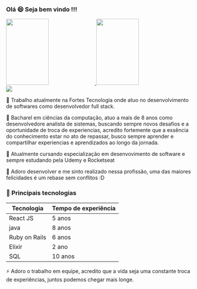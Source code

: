 ### Olá 😄 Seja bem vindo !!!


<div >
  <a href="https://github.com/DeivideDD">
  <img width="48%" height="180em" src="https://github-readme-stats.vercel.app/api?username=DeivideDD)&show_icons=true&theme=dark&include_all_commits=true&count_private=true"/>
  <img <img width="48%" height="180em" src="https://github-readme-stats.vercel.app/api/top-langs/?username=deivided&layout=compact&langs_count=7&theme=dark"/>
</div>

<div>
  <a href="https://www.linkedin.com/in/deivide-duarte/" target="_blank"><img src="https://img.shields.io/badge/-LinkedIn-%230077B5?style=for-the-badge&logo=linkedin&logoColor=white" target="_blank"></a> 
</div>

🚀 Trabalho atualmente na Fortes Tecnologia onde atuo no desenvolvimento de softwares como desenvolvedor full stack.

 💬 Bacharel em ciências da computação, atuo a mais de 8 anos como desenvolvedore analista de sistemas, buscando sempre novos desafios e a oportunidade de troca de experiencias, acredito fortemente que a essência do conhecimento estar no ato de repassar, busco sempre aprender e compartilhar experiencias e aprendizados ao longo da jornada.
 
 🌱 Atualmente cursando especialização em desenvovimento de software e sempre estudando pela Udemy e Rocketseat
 
 
 👯 Adoro desenvolver e me sinto realizado nessa profissão, uma das maiores felicidades é um rebase sem conflitos :D 
 
 
### 🔭 Principais tecnologias
 Tecnologia   | Tempo de experiência
------------- | ---------------------
React JS      | 5 anos
java          | 8 anos
Ruby on Rails | 6 anos
Elixir        | 2 ano
SQL           | 10 anos


⚡ Adoro o trabalho em equipe, acredito que a vida seja uma constante troca de experiências, juntos podemos chegar mais longe.
<!--
**DeivideD/DeivideD** is a ✨ _special_ ✨ repository because its `README.md` (this file) appears on your GitHub profile.

Here are some ideas to get you started:

- 🔭 I’m currently working on ...
- 🌱 I’m currently learning ...
- 👯 I’m looking to collaborate on ...
- 🤔 I’m looking for help with ...
- 💬 Ask me about ...
- 📫 How to reach me: ...
- 😄 Pronouns: ...
- ⚡ Fun fact: ...
🚀

### Ola 👋
I am recent engineering graduate looking for opportunities and collabaration in projects related to data science and deep learning.
- 🔭 I’m currently working on image classification (also, I am brushing up my data structures and algorithms skills regularly).
- 🌱 I’m currently learning Computer Vision and Deep Learning techniques using PyTorch.
- 🤝 I’m looking to collaborate on data science and deep learning projects. 

-->
